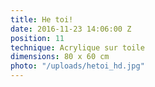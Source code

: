 ```yaml
---
title: He toi!
date: 2016-11-23 14:06:00 Z
position: 11
technique: Acrylique sur toile
dimensions: 80 x 60 cm
photo: "/uploads/hetoi_hd.jpg"
---
```


